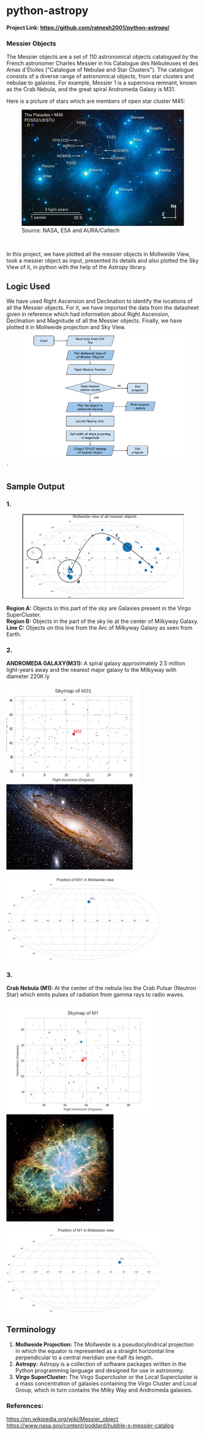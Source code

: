 # python-astropy
<b> Project Link: https://github.com/ratnesh2001/python-astropy/ </b>

### Messier Objects
The Messier objects are a set of 110 astronomical objects catalogued by the French astronomer Charles Messier in his Catalogue des Nébuleuses et des Amas d'Étoiles ("Catalogue of Nebulae and Star Clusters"). The catalogue consists of a diverse range of astronomical objects, from star clusters and nebulae to galaxies. 
For example, Messier 1 is a supernova remnant, known as the Crab Nebula, and the great spiral Andromeda Galaxy is M31.

Here is a picture of stars which are members of open star cluster M45:

<figure class="image">
  <img src="Images/1.jpg" alt="Image of Messier objects by NASA">
  <figcaption>Source: NASA, ESA and AURA/Caltech</figcaption>
</figure>
<br>


In this project, we have plotted all the messier objects in Mollweide View, took a messier object as input, presented its details and also plotted the Sky View of it, in python with the help of the Astropy library.

## Logic Used
We have used Right Ascension and Declination to identify the locations of all the Messier objects.
For it, we have imported the data from the datasheet given in reference which had information about Right Ascension, Declination and Magnitude of all the Messier objects. Finally, we have plotted it in Mollweide projection and Sky View.
<figure class="image">
  <img src="Images/Data Science Project.png" alt="Logic Used">
</figure>`

## Sample Output
### 1.
<figure class="image">
  <img src="Images/3.jpg" alt="Logic Used">
</figure>
<b>Region A:</b> Objects in this part of the sky are Galaxies present in the Virgo SuperCluster.<br>
<b>Region B:</b> Objects in the part of the sky lie at the center of Milkyway Galaxy.<br>
<b>Line C:</b> Objects on this line from the Arc of Milkyway Galaxy as seen from Earth.<br>

### 2.
<b>ANDROMEDA GALAXY(M31): </b>A spiral galaxy approximately 2.5 million light-years away and the nearest major galaxy to the Milkyway with diameter 220K ly
<p float="left">
  <img src="Images/4.jpg" />
  <img src="Images/42.jpg" /> 
</p>
<p>
  <img src="Images/43.jpg", width = 400>
<p>

### 3.
<b>Crab Nebula (M1): </b> At the center of the nebula lies the Crab Pulsar (Neutron Star) which emits pulses of radiation from gamma rays to radio waves.

<p float="left">
  <img src="Images/5.jpg" />
  <img src="Images/52.jpg" /, height = 280 
</p>
<p>
  <img src="Images/53.jpg", width = 400>
<p>

## Terminology
<ol>
<li><b>Mollweide Projection:</b> The Mollweide is a pseudocylindrical projection in which the equator is represented as a straight horizontal line perpendicular to a central meridian one-half its length.</li>
<li><b>Astropy:</b> Astropy is a collection of software packages written in the Python programming language and designed for use in astronomy.</li>
<li><b>Virgo SuperCluster:</b> The Virgo Supercluster or the Local Supercluster is a mass concentration of galaxies containing the Virgo Cluster and Local Group, which in turn contains the Milky Way and Andromeda galaxies.</li>
</ol>

### References:
https://en.wikipedia.org/wiki/Messier_object <br>
https://www.nasa.gov/content/goddard/hubble-s-messier-catalog


